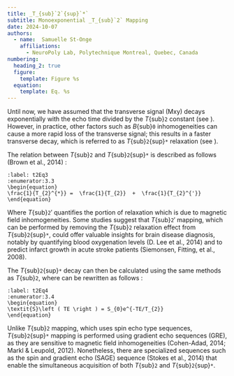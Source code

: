 ```yaml
---
title: _T_{sub}`2`{sup}`*`
subtitle: Monoexponential _T_{sub}`2` Mapping
date: 2024-10-07
authors:
  - name:  Samuelle St-Onge
    affiliations:
      - NeuroPoly Lab, Polytechnique Montreal, Quebec, Canada
numbering:
  heading_2: true
  figure:
    template: Figure %s
  equation:
    template: Eq. %s
---
```


Until now, we have assumed that the transverse signal (Mxy) decays exponentially with the echo time divided by the _T_{sub}`2` constant (see [](#t2Eq3)). However, in practice, other factors such as _B_{sub}`0` inhomogeneities can cause a more rapid loss of the transverse signal; this results in a faster transverse decay, which is referred to as _T_{sub}`2`{sup}`*` relaxation (see [](#t2Plot1)). 

The relation between _T_{sub}`2` and _T_{sub}`2`{sup}`*`  is described as follows (Brown et al., 2014) : 

```{math}
:label: t2Eq3
:enumerator:3.3
\begin{equation}
\frac{1}{T_{2}^{*}} =  \frac{1}{T_{2}}  +  \frac{1}{T_{2}^{'}} 
\end{equation}
```

Where _T_{sub}`2`′ quantifies the portion of relaxation which is due to magnetic field inhomogeneities. Some studies suggest that _T_{sub}`2`′ mapping, which can be performed by removing the _T_{sub}`2` relaxation effect from _T_{sub}`2`{sup}`*`, could offer valuable insights for brain disease diagnosis, notably by quantifying blood oxygenation levels (D. Lee et al., 2014) and to predict infarct growth in acute stroke patients (Siemonsen, Fitting, et al., 2008). 

The _T_{sub}`2`{sup}`*` decay can then be calculated using the same methods as _T_{sub}`2`, where [](#t2Eq3) can be rewritten as follows : 

```{math}
:label: t2Eq4
:enumerator:3.4
\begin{equation}
\textit{S}\left ( TE \right ) = S_{0}e^{-TE/T_{2}}
\end{equation}
```

Unlike _T_{sub}`2` mapping, which uses spin echo type sequences, _T_{sub}`2`{sup}`*` mapping is performed using gradient echo sequences (GRE), as they are sensitive to magnetic field inhomogeneities (Cohen-Adad, 2014; Markl & Leupold, 2012). Nonetheless, there are specialized sequences such as the spin and gradient echo (SAGE) sequence (Stokes et al., 2014) that enable the simultaneous acquisition of both _T_{sub}`2` and _T_{sub}`2`{sup}`*`.